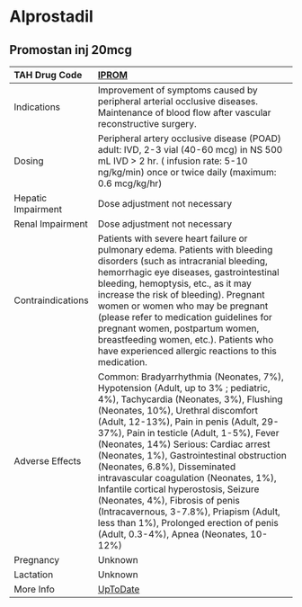 # Alprostadil

## Promostan inj 20mcg

| TAH Drug Code      | [IPROM](https://www.tahsda.org.tw/drugs/hissearch.php?drug_code=IPROM)                                                                                                                                                                                                                                                                                                                                                                                                                                                                                                                                                          |
|:-------------------|:--------------------------------------------------------------------------------------------------------------------------------------------------------------------------------------------------------------------------------------------------------------------------------------------------------------------------------------------------------------------------------------------------------------------------------------------------------------------------------------------------------------------------------------------------------------------------------------------------------------------------------|
| Indications        | Improvement of symptoms caused by peripheral arterial occlusive diseases. Maintenance of blood flow after vascular reconstructive surgery.                                                                                                                                                                                                                                                                                                                                                                                                                                                                                      |
| Dosing             | Peripheral artery occlusive disease (POAD) adult: IVD, 2-3 vial (40-60 mcg) in NS 500 mL IVD > 2 hr. ( infusion rate: 5-10 ng/kg/min) once or twice daily (maximum: 0.6 mcg/kg/hr)                                                                                                                                                                                                                                                                                                                                                                                                                                              |
| Hepatic Impairment | Dose adjustment not necessary                                                                                                                                                                                                                                                                                                                                                                                                                                                                                                                                                                                                   |
| Renal Impairment   | Dose adjustment not necessary                                                                                                                                                                                                                                                                                                                                                                                                                                                                                                                                                                                                   |
| Contraindications  | Patients with severe heart failure or pulmonary edema. Patients with bleeding disorders (such as intracranial bleeding, hemorrhagic eye diseases, gastrointestinal bleeding, hemoptysis, etc., as it may increase the risk of bleeding). Pregnant women or women who may be pregnant (please refer to medication guidelines for pregnant women, postpartum women, breastfeeding women, etc.). Patients who have experienced allergic reactions to this medication.                                                                                                                                                              |
| Adverse Effects    | Common: Bradyarrhythmia (Neonates, 7%), Hypotension (Adult, up to 3% ; pediatric, 4%), Tachycardia (Neonates, 3%), Flushing (Neonates, 10%), Urethral discomfort (Adult, 12-13%), Pain in penis (Adult, 29-37%), Pain in testicle (Adult, 1-5%), Fever (Neonates, 14%) Serious: Cardiac arrest (Neonates, 1%), Gastrointestinal obstruction (Neonates, 6.8%), Disseminated intravascular coagulation (Neonates, 1%), Infantile cortical hyperostosis, Seizure (Neonates, 4%), Fibrosis of penis (Intracavernous, 3-7.8%), Priapism (Adult, less than 1%), Prolonged erection of penis (Adult, 0.3-4%), Apnea (Neonates, 10-12%) |
| Pregnancy          | Unknown                                                                                                                                                                                                                                                                                                                                                                                                                                                                                                                                                                                                                         |
| Lactation          | Unknown                                                                                                                                                                                                                                                                                                                                                                                                                                                                                                                                                                                                                         |
| More Info          | [UpToDate](https://www.uptodate.com/contents/alprostadil-drug-information)                                                                                                                                                                                                                                                                                                                                                                                                                                                                                                                                                      |

